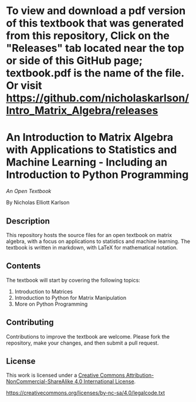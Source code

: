 # To view and download a pdf version of this textbook that was generated from this repository, Click on the "Releases" tab located near the top or side of this GitHub page; textbook.pdf is the name of the file. Or visit https://github.com/nicholaskarlson/Intro_Matrix_Algebra/releases

# An Introduction to Matrix Algebra with Applications to Statistics and Machine Learning - Including an Introduction to Python Programming

_An Open Textbook_

By Nicholas Elliott Karlson

## Description

This repository hosts the source files for an open textbook on matrix algebra, with a focus on applications to statistics and machine learning. The textbook is written in markdown, with LaTeX for mathematical notation.

## Contents

The textbook will start by covering the following topics:

1. Introduction to Matrices
2. Introduction to Python for Matrix Manipulation
3. More on Python Programming

## Contributing

Contributions to improve the textbook are welcome. Please fork the repository, make your changes, and then submit a pull request.

## License

This work is licensed under a [Creative Commons Attribution-NonCommercial-ShareAlike 4.0 International License](https://creativecommons.org/licenses/by-nc-sa/4.0/).

https://creativecommons.org/licenses/by-nc-sa/4.0/legalcode.txt

